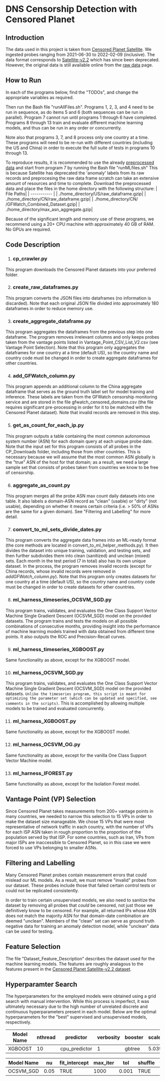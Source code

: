 # DNS Censorship Detection with Censored Planet

## Introduction

The data used in this project is taken from [Censored Planet Satellite](https://data.censoredplanet.org).
We ingested probes ranging from 2021-06-30 to 2022-02-09 (inclusive). The data format corresponds to 
[Satellite-v2.2](https://docs.censoredplanet.org/dns.html#satellite-v2-2) which has since been deprecated.
However, the original data is still available online from the [raw data](https://data.censoredplanet.org/raw) page.

## How to Run

In each of the programs below, find the "TODOs", and change the appropriate variables as required.

Then run the Bash
file "runAllFiles.sh". Programs 1, 2, 3, and 4 need to be run in sequence, as do items 5 and 6 (both sequences can be
run in parallel). Program 7 cannot run until programs 1 through 6 have completed. Programs 8 through 13 train and
evaluate different machine learning models, and thus can be run in any order or concurrently. 

Note also that programs 3, 7, and 8 process only one country at a time. These programs will need to be
re-run with different countries (including the US and China) in order to execute the full suite of tests in 
programs 10 through 13.

To reproduce results, it is recommended to use the already [preprocessed data](https://drive.google.com/drive/folders/1PdtlEwh3toehTZPSrw5VJNFVqxB6hH5h?usp=sharing)
and start from program 7 by running the Bash file "runMLfiles.sh"
This is because Satellite has deprecated the 'anomaly' labels from its raw
records and preprocesing the raw data frame scratch can take an extensive amount of resources
and time to complete. Download the preprocessed data and place the files in the home directory
with the following structure:
| File Paths| 
| ----------- | 
| ./home_directory/US/raw_dataframe.gzip| 
| ./home_directory/CN/raw_dataframe.gzip| 
| ./home_directory/CN/ /GFWatch_Combined_Dataset.gzip| 
| ./home_directory/max_asn_aggregate.gzip| 

Because of the significant length and memory use of these programs, we recommend using a
20+ CPU machine with approximately 40 GB of RAM. No GPUs are required.

## Code Description

1. ### cp_crawler.py

This program downloads the Censored Planet datasets into your preferred folder.

2. ### create_raw_dataframes.py
This program converts the JSON files into dataframes (no information is discarded). Note that each original JSON file
divided into approximately 180 dataframes in order to reduce memory use.

3. ### create_aggregate_dataframe.py
This program aggregates the dataframes from the previous step into one dataframe. The program removes irrelevant columns 
and only keeps probes taken from the vantage points listed in Vantage_Point_CSV_List_V2.csv 
(see Vantage Point Selection). Note that this program only aggregates the dataframes for one country at a time
(default US), so the country name and country code must be changed in order to create aggregate dataframes for 
other countries.

4. ### add_GFWatch_column.py

This program appends an additional column to the China aggregate dataframe that serves as the ground truth label set for
model training and inference. These labels are taken from the GFWatch censorship monitoring service and are
stored in the file gfwatch_censored_domains.csv (the file requires significant pre-processing in order for it to be
matched with the Censored Planet dataset). Note that invalid records are removed in this step.

5. ### get_as_count_for_each_ip.py

This program outputs a table containing the most common autonomous system number (ASN) for each domain query at each
unique probe date. Note that
the input set for this program consists of all probes in the CP_Downloads folder, including those from other countries.
This is necessary because we will assume that the most common ASN globally is the "true" ASN of the host for that
domain; as a result, 
we need a large sample set that consists of probes taken from countries we know to be free of censorship.

6. ### aggregate_as_count.py

This program merges all the probe ASN max count daily datasets into one table. It also labels a domain-ASN record as
"clean" (usable) or "dirty" (not usable), depending on whether it means certain criteria (i.e. > 50%
of ASNs are the same for a given domain). See "Filtering and Labelling" for more detail.

7. ### convert_to_ml_sets_divide_dates.py

This program converts the aggregate data frames into an ML-ready format 
(the core methods are located in convert_to_ml_helper_methods.py). It then divides the dataset into unique training,
validation, and testing sets, and then further subdivides them into clean (sanitized) and unclean (mixed) sets. Each
month in the test period (7 in total) also has its own unique dataset.
In the process, the program removes invalid records (except for China records, whose invalid records were removed in 
_addGFWatch_column.py_). Note that this program only creates datasets for one country at a time
(default US), so the country name and country code must be changed in order to create datasets for 
other countries.

8. ### ml_harness_timeseries_OCSVM_SGD.py

This program trains, validates, and evaluates the One Class Support Vector Machine Single Gradient Descent
(OCSVM_SGD) model on the provided datasets. The program trains and tests the models on all possible combinations
of consecutive months, providing insight into the performance of machine learning models trained with data obtained
from different time points. It also outputs the ROC and Precision-Recall curves.

9. ### ml_harness_timeseries_XGBOOST.py
Same functionality as above, except for the XGBOOST model.

10. ### ml_harness_OCSVM_SGD.py
This program trains, validates, and evaluates the One Class Support Vector Machine Single Gradient Descent
(OCSVM_SGD) model on the provided datasets. ```Unlike the timeseries program, this script is meant for optimizing the
parameter set (which can be updated and specified, see comments in the scripts)```.
This is accomplished by allowing multiple models to be trained and evaluated concurrently.

11. ### ml_harness_XGBOOST.py
Same functionality as above, except for the XGBOOST model.

12. ### ml_harness_OCSVM_OG.py
Same functionality as above, except for the vanilla One Class Support Vector Machine model.

13. ### ml_harness_IFOREST.py
Same functionality as above, except for the Isolation Forest model.

## Vantage Point (VP) Selection

Since Censored Planet takes measurements from 200+ vantage points in many countries, we needed to narrow this selection
to 15 VPs in order to make the dataset size manageable. We chose 15 VPs that were most representative of network traffic
in each country, with the number of VPs for each ISP ASN taken in rough proportion
to the proportion of the population served by that ISP. For some countries, such as Iran, VPs from major ISPs are
inaccessible to Censored Planet, so in this case we were forced to use VPs belonging to smaller ASNs.

## Filtering and Labelling

Many Censored Planet probes contain measurement errors that could mislead our ML models. As a result, we must remove
"invalid" probes from our dataset. These probes include those that failed certain control tests
or could not be replicated consistently.

In order to train certain unsupervised models, we also need to sanitize the dataset by removing all probes that _could_ 
be censored, not just those we definitively know to be censored. For example, all returned IPs whose ASN does not match
the majority ASN for that domain-date combination are deemed "unclean". Members of the "clean" set can serve as ground
truth negative data for training an anomaly detection model, while "unclean" data can be used for testing.

## Feature Selection

The file "Dataset_Feature_Description" describes the dataset used for
the machine learning models. The features are roughly analagous to the features present in the 
[Censored Planet Satellite-v2.2 dataset](https://docs.censoredplanet.org/dns.html#satellite-v2-2).

## Hyperparamter Search

The hyperparameters for the employed models were obtained using a grid search with manual intervention. 
While this process is imperfect, it was ultimately necessary due to the high number of unrelated discrete and continuous hyperparameters
present in each model. Below are the optimal hyperparameters for the "best" supervised and unsupervised models, respectively.

| Model Name | nthread | predictor     | verbosity | booster | scale_pos_weight | disable_default_eval_metric | eta | gamma | max_depth | min_child_weight | max_delta_step | subsample | colsample_bytree | lambda | alpha | tree_method | objective       | eval_metric |
|------------|---------|---------------|-----------|---------|------------------|-----------------------------|-----|-------|-----------|------------------|----------------|-----------|------------------|--------|-------|-------------|-----------------|-------------|
| XGBOOST    | 10      | cpu_predictor | 1         | gbtree  | 5.039304         | FALSE                       | 0.3 | 0     | 7         | 0.8              | 0              | 1         | 1                | 1      | 0     | hist        | binary:logistic | error       |

| Model Name                            | nu   | fit_intercept | max_iter | tol   | shuffle | verbose | random_state | learning_rate | eta0 | power_t | warm_start | average |
|-----------|------|---------------|----------|-------|---------|---------|--------------|---------------|------|---------|------------|---------|
| OCSVM_SGD | 0.05 | TRUE          | 1000     | 0.001 | TRUE    | 1       | 23452345     | optimal       | 0    | 0.5     | FALSE      | FALSE   |



